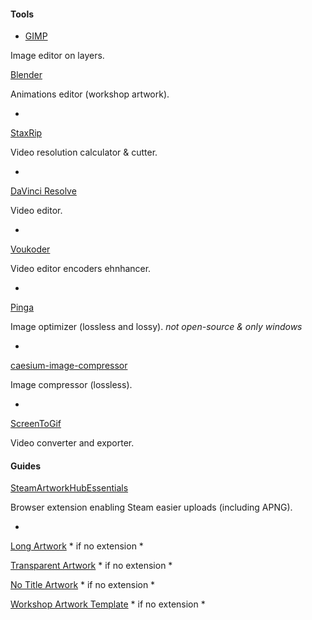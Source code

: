 #### Tools

- [GIMP](https://www.gimp.org/)

Image editor on layers.

[Blender](https://www.blender.org/)

Animations editor (workshop artwork).

-

[StaxRip](https://github.com/staxrip/staxrip)

Video resolution calculator & cutter.

-

[DaVinci Resolve](https://www.blackmagicdesign.com/products/davinciresolve)

Video editor.

-

[Voukoder](https://github.com/Vouk/voukoder)

Video editor encoders ehnhancer.

-

[Pinga](https://css-ig.net/pinga)

Image optimizer (lossless and lossy). *not open-source & only windows*

-

[caesium-image-compressor](https://github.com/Lymphatus/caesium-image-compressor)

Image compressor (lossless).

-

[ScreenToGif](https://github.com/Lymphatus/caesium-image-compressor)

Video converter and exporter.

#### Guides

[SteamArtworkHubEssentials](https://chrome.google.com/webstore/detail/steam-artwork-hub-essenti/kdappijekicdbempkjaahnnmkookhfnj)

Browser extension enabling Steam easier uploads (including APNG).

-

[Long Artwork](https://steamcommunity.com/sharedfiles/filedetails/?id=748624905) * if no extension *

[Transparent Artwork](https://steamcommunity.com/sharedfiles/filedetails/?id=2175748848) * if no extension *

[No Title Artwork](https://steamcommunity.com/sharedfiles/filedetails/?id=892968879) * if no extension *

[Workshop Artwork Template](https://steamcommunity.com/sharedfiles/filedetails/?id=2187387847) * if no extension *